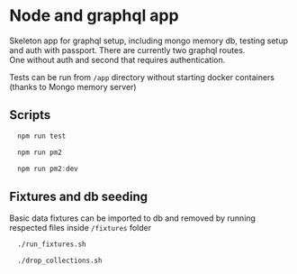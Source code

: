 # Node and graphql app

Skeleton app for graphql setup, including mongo memory db, testing setup and auth with passport. There are currently two graphql routes.  
One without auth and second that requires authentication.

Tests can be run from `/app` directory without starting docker containers (thanks to Mongo memory server)

## Scripts

```javascript
  npm run test

  npm run pm2

  npm run pm2:dev
```

## Fixtures and db seeding

Basic data fixtures can be imported to db and removed by running respected files inside `/fixtures` folder

```bash
  ./run_fixtures.sh

  ./drop_collections.sh
```
